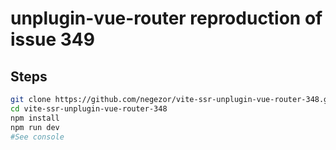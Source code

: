 # unplugin-vue-router reproduction of issue 349

## Steps

```sh
git clone https://github.com/negezor/vite-ssr-unplugin-vue-router-348.git
cd vite-ssr-unplugin-vue-router-348
npm install
npm run dev
#See console
```